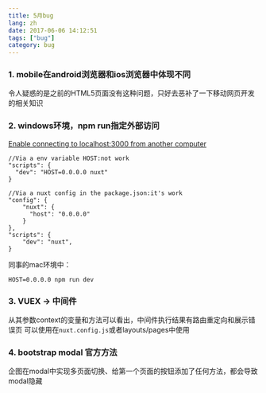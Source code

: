 ```yaml
---
title: 5月bug
lang: zh
date: 2017-06-06 14:12:51
tags: ["bug"]
category: bug
---
```


### 1. mobile在android浏览器和ios浏览器中体现不同
令人疑惑的是之前的HTML5页面没有这种问题，只好去恶补了一下移动网页开发的相关知识

### 2. windows环境，npm run指定外部访问
[Enable connecting to localhost:3000 from another computer](https://github.com/nuxt/nuxt.js/pull/90)

```
//Via a env variable HOST:not work
"scripts": {
  "dev": "HOST=0.0.0.0 nuxt"
}

//Via a nuxt config in the package.json:it's work
"config": {
    "nuxt": {
      "host": "0.0.0.0"
    }
},
"scripts": {
    "dev": "nuxt",
}
```

同事的mac环境中：
```
HOST=0.0.0.0 npm run dev
```

### 3. VUEX -> 中间件
从其参数context的变量和方法可以看出，中间件执行结果有路由重定向和展示错误页
可以使用在`nuxt.config.js`或者layouts/pages中使用

### 4. bootstrap modal 官方方法
企图在modal中实现多页面切换、给第一个页面的按钮添加了任何方法，都会导致modal隐藏
